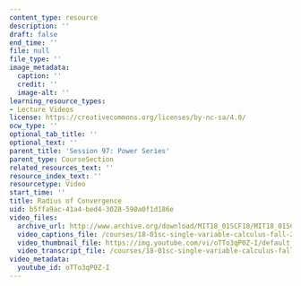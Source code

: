 ```yaml
---
content_type: resource
description: ''
draft: false
end_time: ''
file: null
file_type: ''
image_metadata:
  caption: ''
  credit: ''
  image-alt: ''
learning_resource_types:
- Lecture Videos
license: https://creativecommons.org/licenses/by-nc-sa/4.0/
ocw_type: ''
optional_tab_title: ''
optional_text: ''
parent_title: 'Session 97: Power Series'
parent_type: CourseSection
related_resources_text: ''
resource_index_text: ''
resourcetype: Video
start_time: ''
title: Radius of Convergence
uid: b5ffa9ac-41a4-bed4-3028-590a0f1d186e
video_files:
  archive_url: http://www.archive.org/download/MIT18_01SCF10/MIT18_01SCF10Rec_77_300k.mp4
  video_captions_file: /courses/18-01sc-single-variable-calculus-fall-2010/99c37d34cb6c5b4180def23c1d30e7c2_oTTo3qP0Z-I.vtt
  video_thumbnail_file: https://img.youtube.com/vi/oTTo3qP0Z-I/default.jpg
  video_transcript_file: /courses/18-01sc-single-variable-calculus-fall-2010/da86e5f3846a66ff672c12cf75a4ee10_oTTo3qP0Z-I.pdf
video_metadata:
  youtube_id: oTTo3qP0Z-I
---
```


